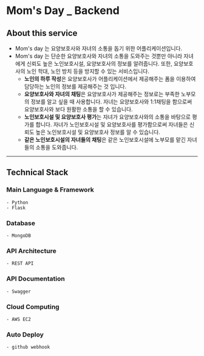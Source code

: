 # Mom's Day _ Backend

## About this service
- Mom's day 는 요양보호사와 자녀의 소통을 돕기 위한 어플리케이션입니다.
- Mom's day 는 단순한 요양보호사와 자녀의 소통을 도와주는 것뿐만 아니라 자녀에게 신뢰도 높은 노인보호시설, 요양보호사의 정보를 알려줍니다. 또한, 요양보호사의 노인 학대, 노인 방치 등을 방지할 수 있는 서비스입니다.
    - **노인의 하루 작성**은 요양보호사가 어플리케이션에서 제공해주는 폼을 이용하여 담당하는 노인의 정보를 제공해주는 것 입니다. 
    - **요양보호사와 자녀의 채팅**은 요양보호사가 제공해주는 정보로는 부족한 노부모의 정보를 알고 싶을 때 사용합니다. 자녀는 요양보호사와 1:1채팅을 함으로써   요양보호사와 보다 원활한 소통을 할 수 있습니다.
    - **노인보호시설 및 요양보호사 평가**는 자녀가 요양보호사와의 소통을 바탕으로 평가를 합니다. 자녀가 노인보호시설 및 요양보호사를 평가함으로써 자녀들은 신뢰도 높은 노인보호시설 및 요양보호사 정보를 알 수 있습니다.
    - **같은 노인보호시설의 자녀들의 채팅**은 같은 노인보호시설에 노부모를 맡긴 자녀들의 소통을 도와줍니다. 

<hr / >

## Technical Stack
### Main Language & Framework
    - Python
    - Flask
### Database
    - MongoDB
### API Architecture
    - REST API
### API Documentation
    - Swagger
### Cloud Computing
    - AWS EC2
### Auto Deploy
    - github webhook

